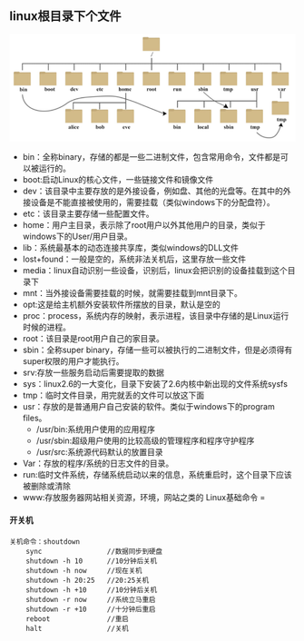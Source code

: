 linux根目录下个文件
-

![](/Linux/Centos/image/文件/linux目录.png)
* bin：全称binary，存储的都是一些二进制文件，包含常用命令，文件都是可以被运行的。  
* boot:启动Linux的核心文件，一些链接文件和镜像文件
* dev：该目录中主要存放的是外接设备，例如盘、其他的光盘等。在其中的外接设备是不能直接被使用的，需要挂载（类似windows下的分配盘符）。  
* etc：该目录主要存储一些配置文件。  
* home：用户主目录，表示除了root用户以外其他用户的目录，类似于windows下的User/用户目录。 
* lib：系统最基本的动态连接共享库，类似windows的DLL文件
* lost+found：一般是空的，系统非法关机后，这里存放一些文件 
* media：linux自动识别一些设备，识别后，linux会把识别的设备挂载到这个目录下
* mnt：当外接设备需要挂载的时候，就需要挂载到mnt目录下。  
* opt:这是给主机额外安装软件所摆放的目录，默认是空的
* proc：process，系统内存的映射，表示进程，该目录中存储的是Linux运行时候的进程。  
* root：该目录是root用户自己的家目录。  
* sbin：全称super binary，存储一些可以被执行的二进制文件，但是必须得有super权限的用户才能执行。
* srv:存放一些服务启动后需要提取的数据  
* sys：linux2.6的一大变化，目录下安装了2.6内核中新出现的文件系统sysfs
* tmp：临时文件目录，用完就丢的文件可以放这下面 
* usr：存放的是普通用户自己安装的软件。类似于windows下的program files。
  * /usr/bin:系统用户使用的应用程序
  * /usr/sbin:超级用户使用的比较高级的管理程序和程序守护程序  
  * /usr/src:系统源代码默认的放置目录
* Var：存放的程序/系统的日志文件的目录。   
* run:临时文件系统，存储系统启动以来的信息，系统重启时，这个目录下应该被删除或清除
* www:存放服务器网站相关资源，环境，网站之类的
Linux基础命令
=

#### 开关机
    关机命令：shoutdown 
        sync                //数据同步到硬盘
        shutdown -h 10      //10分钟后关机
        shutdown -h now     //现在关机
        shutdown -h 20:25   //20:25关机
        shutdown -h +10     //10分钟后关机
        shutdown -r now     //系统立马重启
        shutdown -r +10     //十分钟后重启
        reboot              //重启
        halt                //关机 
